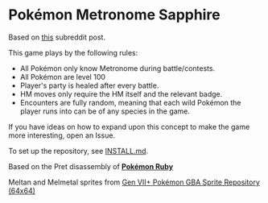 # Pokémon Metronome Sapphire

Based on [this](https://www.reddit.com/r/twitchplayspokemon/comments/6q06qu/idea_for_a_future_run/) subreddit post.

This game plays by the following rules:

* All Pokémon only know Metronome during battle/contests.
* All Pokémon are level 100
* Player's party is healed after every battle.
* HM moves only require the HM itself and the relevant badge.
* Encounters are fully random, meaning that each wild Pokémon the player runs into can be of any species in the game.

If you have ideas on how to expand upon this concept to make the game more interesting, open an Issue.

To set up the repository, see [INSTALL.md](INSTALL.md).

Based on the Pret disassembly of [**Pokémon Ruby**][pokeruby]

[pokeruby]: https://github.com/pret/pokeruby

Meltan and Melmetal sprites from [Gen VII+ Pokémon GBA Sprite Repository (64x64)](https://www.pokecommunity.com/showthread.php?t=368703)
